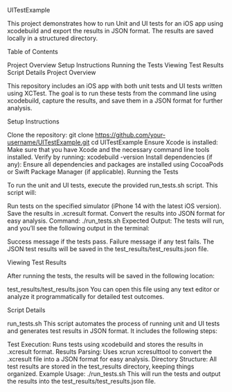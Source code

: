 UITestExample

This project demonstrates how to run Unit and UI tests for an iOS app using xcodebuild and export the results in JSON format. The results are saved locally in a structured directory.

Table of Contents

Project Overview
Setup Instructions
Running the Tests
Viewing Test Results
Script Details
Project Overview

This repository includes an iOS app with both unit tests and UI tests written using XCTest. The goal is to run these tests from the command line using xcodebuild, capture the results, and save them in a JSON format for further analysis.

Setup Instructions

Clone the repository:
git clone https://github.com/your-username/UITestExample.git
cd UITestExample
Ensure Xcode is installed: Make sure that you have Xcode and the necessary command line tools installed. Verify by running:
xcodebuild -version
Install dependencies (if any): Ensure all dependencies and packages are installed using CocoaPods or Swift Package Manager (if applicable).
Running the Tests

To run the unit and UI tests, execute the provided run_tests.sh script. This script will:

Run tests on the specified simulator (iPhone 14 with the latest iOS version).
Save the results in .xcresult format.
Convert the results into JSON format for easy analysis.
Command:
./run_tests.sh
Expected Output:
The tests will run, and you’ll see the following output in the terminal:

Success message if the tests pass.
Failure message if any test fails.
The JSON test results will be saved in the test_results/test_results.json file.

Viewing Test Results

After running the tests, the results will be saved in the following location:

test_results/test_results.json
You can open this file using any text editor or analyze it programmatically for detailed test outcomes.

Script Details

run_tests.sh
This script automates the process of running unit and UI tests and generates test results in JSON format. It includes the following steps:

Test Execution:
Runs tests using xcodebuild and stores the results in .xcresult format.
Results Parsing:
Uses xcrun xcresulttool to convert the .xcresult file into a JSON format for easy analysis.
Directory Structure:
All test results are stored in the test_results directory, keeping things organized.
Example Usage:
./run_tests.sh
This will run the tests and output the results into the test_results/test_results.json file.


